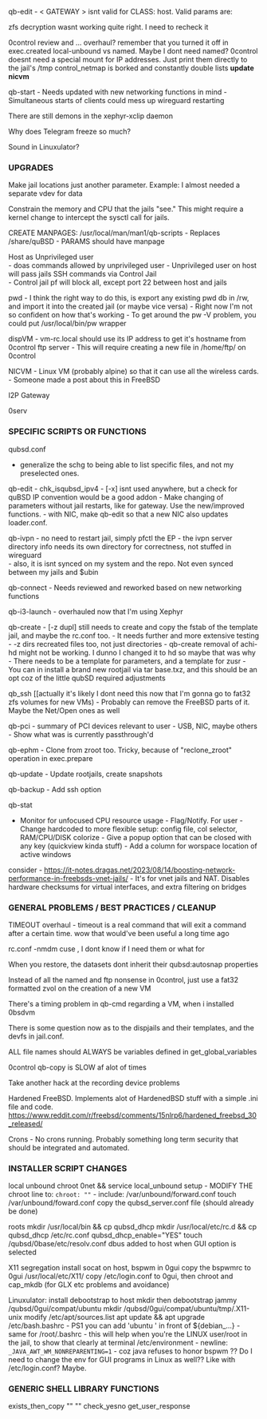 
qb-edit - < GATEWAY > isnt valid for CLASS: host. Valid params are:

zfs decryption wasnt working quite right. I need to recheck it

0control review and ... overhaul?
   remember that you turned it off in exec.created
   local-unbound vs named. Maybe I dont need named?
   0control doesnt need a special mount for IP addresses. Just print them directly to the jail's /tmp
   control_netmap is borked and constantly double lists
	**update nicvm**

qb-start
	- Needs updated with new networking functions in mind
	- Simultaneous starts of clients could mess up wireguard restarting

There are still demons in the xephyr-xclip daemon

Why does Telegram freeze so much?

Sound in Linuxulator?



### UPGRADES

Make jail locations just another parameter. Example: I almost needed a separate vdev for data 

Constrain the memory and CPU that the jails "see." This might require a kernel change to intercept the sysctl call for jails.

CREATE MANPAGES:  /usr/local/man/man1/qb-scripts
	- Replaces /share/quBSD
	- PARAMS should have manpage

Host as Unprivileged user     
	- doas commands allowed by unprivileged user
	- Unprivileged user on host will pass jails SSH commands via Control Jail     
	- Control jail pf will block all, except port 22 between host and jails     

pwd
	- I think the right way to do this, is export any existing pwd db in /rw, and import it into the created jail (or maybe vice versa) 
	- Right now I'm not so confident on how that's working
	- To get around the pw -V problem, you could put /usr/local/bin/pw wrapper

dispVM
	- vm-rc.local should use its IP address to get it's hostname from 0control ftp server
		- This will require creating a new file in /home/ftp/<IPaddr> on 0control

NICVM - Linux VM (probably alpine) so that it can use all the wireless cards. 
     - Someone made a post about this in FreeBSD

I2P Gateway

0serv 


### SPECIFIC SCRIPTS OR FUNCTIONS

qubsd.conf
   - generalize the schg to being able to list specific files, and not my preselected ones.

qb-edit
	- chk_isqubsd_ipv4 - [-x] isnt used anywhere, but a check for quBSD IP convention would be a good addon 
	- Make changing of parameters without jail restarts, like for gateway. Use the new/improved functions.
	- with NIC, make qb-edit so that a new NIC also updates loader.conf.

qb-ivpn
	- no need to restart jail, simply pfctl the EP 
	- the ivpn server directory info needs its own directory for correctness, not stuffed in wireguard	
	- also, it is isnt synced on my system and the repo. Not even synced between my jails and $ubin

qb-connect
	- Needs reviewed and reworked based on new networking functions

qb-i3-launch - overhauled now that I'm using Xephyr

qb-create
	- [-z dupl] still needs to create and copy the fstab of the template jail, and maybe the rc.conf too. 
	- It needs further and more extensive testing 
	- -z dirs recreated files too, not just directories
	- qb-create removal of achi-hd might not be working. I dunno I changed it to hd so maybe that was why
	- There needs to be a template for parameters, and a template for zusr
	- You can in install a brand new rootjail via tar base.txz, and this should be an opt coz of the little qubSD required adjustments 

qb_ssh [[actually it's likely I dont need this now that I'm gonna go to fat32 zfs volumes for new VMs)
	- Probably can remove the FreeBSD parts of it. Maybe the Net/Open ones as well 

qb-pci
	- summary of PCI devices relevant to user
	- USB, NIC, maybe others
	- Show what was is currently passthrough'd

qb-ephm - Clone from zroot too. Tricky, because of "reclone_zroot" operation in exec.prepare 

qb-update - Update rootjails, create snapshots

qb-backup - Add ssh option

qb-stat
   - Monitor for unfocused CPU resource usage - Flag/Notify. For user
	- Change hardcoded to more flexible setup: config file, col selector, RAM/CPU/DISK colorize
	- Give a popup option that can be closed with any key (quickview kinda stuff)
	- Add a column for worspace location of active windows

consider - https://it-notes.dragas.net/2023/08/14/boosting-network-performance-in-freebsds-vnet-jails/
	- It's for vnet jails and NAT. Disables hardware checksums for virtual interfaces, and extra filtering on bridges


### GENERAL PROBLEMS / BEST PRACTICES / CLEANUP

TIMEOUT overhaul - timeout is a real command that will exit a command after a certain time. wow that would've been useful a long time ago

rc.conf -nmdm cuse , I dont know if I need them or what for

When you restore, the datasets dont inherit their qubsd:autosnap properties

Instead of all the named and ftp nonsense in 0control, just use a fat32 formatted zvol on the creation of a new VM

There's a timing problem in qb-cmd regarding a VM, when i installed 0bsdvm

There is some question now as to the dispjails and their templates, and the devfs in jail.conf. 

ALL file names should ALWAYS be variables defined in get_global_variables

0control qb-copy is SLOW af alot of times

Take another hack at the recording device problems

Hardened FreeBSD. Implements alot of HardenedBSD stuff with a simple .ini file and code.
https://www.reddit.com/r/freebsd/comments/15nlrp6/hardened_freebsd_30_released/

Crons - No crons running. Probably something long term security that should be integrated and automated.


### INSTALLER SCRIPT CHANGES ###
local unbound
  chroot 0net && service local_unbound setup
    - MODIFY THE chroot line to:  `chroot: ""`
	 - include: /var/unbound/forward.conf
  touch /var/unbound/foward.conf
  copy the qubsd_server.conf file (should already be done)

roots
	mkdir /usr/local/bin && cp qubsd_dhcp
	mkdir /usr/local/etc/rc.d && cp qubsd_dhcp
	/etc/rc.conf qubsd_dhcp_enable="YES"
	touch /qubsd/0base/etc/resolv.conf
	dbus added to host when GUI option is selected 

X11 segregation
  install socat on host, bspwm in 0gui
  copy the bspwmrc to 0gui /usr/local/etc/X11/ 
  copy /etc/login.conf to 0gui, then chroot and cap_mkdb (for GLX etc problems and avoidance)

Linuxulator:
  install debootstrap to host
  mkdir then debootstrap jammy /qubsd/0gui/compat/ubuntu
  mkdir /qubsd/0gui/compat/ubuntu/tmp/.X11-unix
  modify /etc/apt/sources.list
  apt update && apt upgrade
  /etc/bash.bashrc - PS1 you can add 'ubuntu ' in front of ${debian_...}
    - same for /root/.bashrc
    - this will help when you're the LINUX user/root in the jail, to show that clearly at terminal
  /etc/environment - newline: `_JAVA_AWT_WM_NONREPARENTING=1`
    - coz java refuses to honor bspwm
  ?? Do I need to change the env for GUI programs in Linux as well?? Like with /etc/login.conf? Maybe.


### GENERIC SHELL LIBRARY FUNCTIONS
exists_then_copy "<file>" "<location>"
check_yesno
get_user_response


